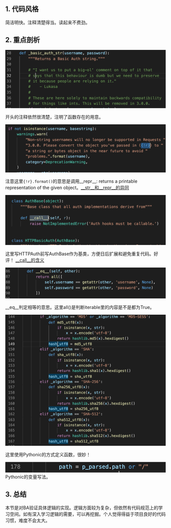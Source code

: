 ## 1. 代码风格
简洁明快。注释清楚得当。读起来不费劲。
## 2. 重点剖析
  ![image info](./01.png)
  
  开头的注释依然很清楚，注明了函数存在的用意。
  
  ![image info](./02.png)
  
  注意这里`{!r}.format()`的意思是调用__repr__: returns a printable representation of the given object。[__str__和__repr__的异同](https://stackoverflow.com/questions/1436703/what-is-the-difference-between-str-and-repr)
    
  ![image info](./03.png)
  
  这里写HTTPAuth前写AuthBase作为基类，方便日后扩展和避免重复代码。好评！
  [__call__的含义](https://blog.csdn.net/Yaokai_AssultMaster/article/details/70256621)
  
  ![image info](./04.png)
  
  __eq__判定相等的意思。这里all()是判断iterable里的内容是不是都为True。
  
  ![image info](./05.png)
  
  这里使用Pythonic的方式定义函数，很妙！
  
  ![image info](./06.png)
  Pythonic的变量写法。
  
## 3. 总结
本节是对BA验证具体逻辑的实现。逻辑方面较为复杂，但依然有代码规范上的学习空间。如有深入学习逻辑的需要，可以再挖掘。个人觉得得益于项目良好的代码习惯，难度不会太大。
   
